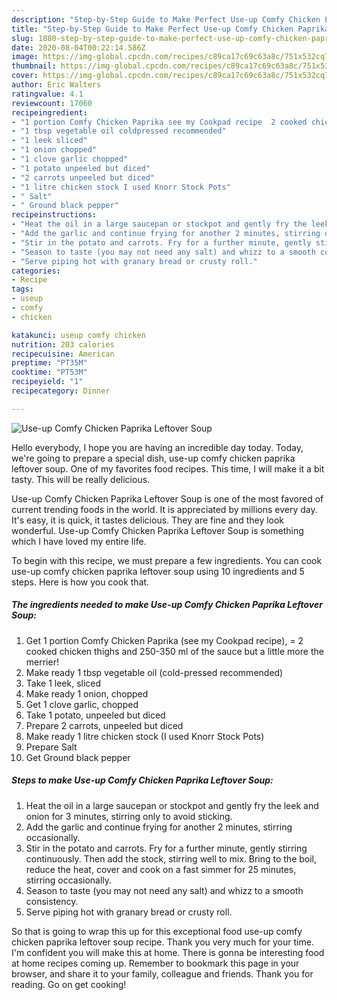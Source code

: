 ```yaml
---
description: "Step-by-Step Guide to Make Perfect Use-up Comfy Chicken Paprika Leftover Soup"
title: "Step-by-Step Guide to Make Perfect Use-up Comfy Chicken Paprika Leftover Soup"
slug: 1880-step-by-step-guide-to-make-perfect-use-up-comfy-chicken-paprika-leftover-soup
date: 2020-08-04T00:22:14.586Z
image: https://img-global.cpcdn.com/recipes/c89ca17c69c63a8c/751x532cq70/use-up-comfy-chicken-paprika-leftover-soup-recipe-main-photo.jpg
thumbnail: https://img-global.cpcdn.com/recipes/c89ca17c69c63a8c/751x532cq70/use-up-comfy-chicken-paprika-leftover-soup-recipe-main-photo.jpg
cover: https://img-global.cpcdn.com/recipes/c89ca17c69c63a8c/751x532cq70/use-up-comfy-chicken-paprika-leftover-soup-recipe-main-photo.jpg
author: Eric Walters
ratingvalue: 4.1
reviewcount: 17060
recipeingredient:
- "1 portion Comfy Chicken Paprika see my Cookpad recipe  2 cooked chicken thighs and 250350 ml of the sauce but a little more the merrier"
- "1 tbsp vegetable oil coldpressed recommended"
- "1 leek sliced"
- "1 onion chopped"
- "1 clove garlic chopped"
- "1 potato unpeeled but diced"
- "2 carrots unpeeled but diced"
- "1 litre chicken stock I used Knorr Stock Pots"
- " Salt"
- " Ground black pepper"
recipeinstructions:
- "Heat the oil in a large saucepan or stockpot and gently fry the leek and onion for 3 minutes, stirring only to avoid sticking."
- "Add the garlic and continue frying for another 2 minutes, stirring occasionally."
- "Stir in the potato and carrots. Fry for a further minute, gently stirring continuously. Then add the stock, stirring well to mix. Bring to the boil, reduce the heat, cover and cook on a fast simmer for 25 minutes, stirring occasionally."
- "Season to taste (you may not need any salt) and whizz to a smooth consistency."
- "Serve piping hot with granary bread or crusty roll."
categories:
- Recipe
tags:
- useup
- comfy
- chicken

katakunci: useup comfy chicken 
nutrition: 203 calories
recipecuisine: American
preptime: "PT35M"
cooktime: "PT53M"
recipeyield: "1"
recipecategory: Dinner

---
```



![Use-up Comfy Chicken Paprika Leftover Soup](https://img-global.cpcdn.com/recipes/c89ca17c69c63a8c/751x532cq70/use-up-comfy-chicken-paprika-leftover-soup-recipe-main-photo.jpg)

Hello everybody, I hope you are having an incredible day today. Today, we're going to prepare a special dish, use-up comfy chicken paprika leftover soup. One of my favorites food recipes. This time, I will make it a bit tasty. This will be really delicious.

Use-up Comfy Chicken Paprika Leftover Soup is one of the most favored of current trending foods in the world. It is appreciated by millions every day. It's easy, it is quick, it tastes delicious. They are fine and they look wonderful. Use-up Comfy Chicken Paprika Leftover Soup is something which I have loved my entire life.




To begin with this recipe, we must prepare a few ingredients. You can cook use-up comfy chicken paprika leftover soup using 10 ingredients and 5 steps. Here is how you cook that.

<!--inarticleads1-->

##### The ingredients needed to make Use-up Comfy Chicken Paprika Leftover Soup:

1. Get 1 portion Comfy Chicken Paprika (see my Cookpad recipe), = 2 cooked chicken thighs and 250-350 ml of the sauce but a little more the merrier!
1. Make ready 1 tbsp vegetable oil (cold-pressed recommended)
1. Take 1 leek, sliced
1. Make ready 1 onion, chopped
1. Get 1 clove garlic, chopped
1. Take 1 potato, unpeeled but diced
1. Prepare 2 carrots, unpeeled but diced
1. Make ready 1 litre chicken stock (I used Knorr Stock Pots)
1. Prepare  Salt
1. Get  Ground black pepper




<!--inarticleads2-->

##### Steps to make Use-up Comfy Chicken Paprika Leftover Soup:

1. Heat the oil in a large saucepan or stockpot and gently fry the leek and onion for 3 minutes, stirring only to avoid sticking.
1. Add the garlic and continue frying for another 2 minutes, stirring occasionally.
1. Stir in the potato and carrots. Fry for a further minute, gently stirring continuously. Then add the stock, stirring well to mix. Bring to the boil, reduce the heat, cover and cook on a fast simmer for 25 minutes, stirring occasionally.
1. Season to taste (you may not need any salt) and whizz to a smooth consistency.
1. Serve piping hot with granary bread or crusty roll.




So that is going to wrap this up for this exceptional food use-up comfy chicken paprika leftover soup recipe. Thank you very much for your time. I'm confident you will make this at home. There is gonna be interesting food at home recipes coming up. Remember to bookmark this page in your browser, and share it to your family, colleague and friends. Thank you for reading. Go on get cooking!
